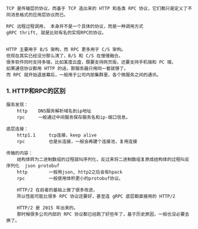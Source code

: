 

    TCP 是传输层的协议，而基于 TCP 造出来的 HTTP 和各类 RPC 协议，它们都只是定义了不同消息格式的应用层协议而已。

    RPC 远程过程调用， 本身并不是一个具体的协议，而是一种调用方式
    gRPC thrift, 就是比较有名的实现RPC的协议。


    HTTP 主要用于 B/S 架构，而 RPC 更多用于 C/S 架构。
    但现在其实已经没分那么清了，B/S 和 C/S 在慢慢融合。
    很多软件同时支持多端，比如某度云盘，既要支持网页版，还要支持手机端和 PC 端，
    如果通信协议都用 HTTP 的话，那服务器只用同一套就够了。
    而 RPC 就开始退居幕后，一般用于公司内部集群里，各个微服务之间的通讯。


### 1. HTTP和RPC的区别

    服务发现：
        http    DNS服务解析域名到ip地址
        rpc     一般通过中间服务保存服务名和ip-端口信息。 

    底层连接：
        http1.1     tcp连接，keep alive
        rpc         也是长连接，一般会再建个连接池，复用连接

    传输的内容：
        结构体转为二进制数组的过程就叫序列化，反过来将二进制数组复原成结构体的过程叫反序列化  json protobuf
        http        一般用json, http2之后会有hpack
        rpc         一般使用体积更小的protobuf协议。

        HTTP/2 在前者的基础上做了很多改进，
        所以性能可能比很多 RPC 协议还要好，甚至连 gRPC 底层都直接用的 HTTP/2

        HTTP/2 是 2015 年出来的。
        那时候很多公司内部的 RPC 协议都已经跑了好些年了，基于历史原因，一般也没必要去换了。
